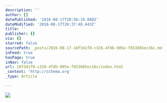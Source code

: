 ```yaml
---
description: ''
author: []
datePublished: '2016-08-17T20:56:19.888Z'
dateModified: '2016-08-17T20:37:48.443Z'
title: ''
publisher: {}
via: {}
starred: false
sourcePath: _posts/2016-08-17-18f341f8-c326-4fdb-905e-f853885ec16c.md
inFeed: true
hasPage: true
inNav: false
url: 18f341f8-c326-4fdb-905e-f853885ec16c/index.html
_context: 'http://schema.org'
_type: Article

---
```

![](https://the-grid-user-content.s3-us-west-2.amazonaws.com/f9fb80b3-b0da-4785-a7b5-ea73beb3a343.jpg)